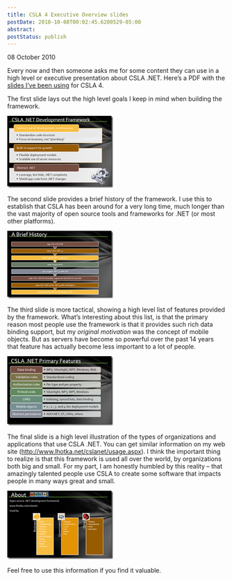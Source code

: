 ```yaml
---
title: CSLA 4 Executive Overview slides
postDate: 2010-10-08T00:02:45.6200529-05:00
abstract: 
postStatus: publish
---
```

08 October 2010

Every now and then someone asks me for some content they can use in a high level or executive presentation about CSLA .NET. Here’s a PDF with the [slides I’ve been using](http://www.lhotka.net/files/csla40/CSLA.pdf) for CSLA 4.

The first slide lays out the high level goals I keep in mind when building the framework.

[![image](binary/Windows-Live-Writer/239a70b52b96_14FC2/image_thumb.png "image")](binary/Windows-Live-Writer/239a70b52b96_14FC2/image_2.png)

The second slide provides a brief history of the framework. I use this to establish that CSLA has been around for a very long time, much longer than the vast majority of open source tools and frameworks for .NET (or most other platforms).

[![image](binary/Windows-Live-Writer/239a70b52b96_14FC2/image_thumb_1.png "image")](binary/Windows-Live-Writer/239a70b52b96_14FC2/image_4.png)

The third slide is more tactical, showing a high level list of features provided by the framework. What’s interesting about this list, is that the primary reason most people use the framework is that it provides such rich data binding support, but my *original motivation* was the concept of mobile objects. But as servers have become so powerful over the past 14 years that feature has actually become less important to a lot of people.

[![image](binary/Windows-Live-Writer/239a70b52b96_14FC2/image_thumb_2.png "image")](binary/Windows-Live-Writer/239a70b52b96_14FC2/image_6.png)

The final slide is a high level illustration of the types of organizations and applications that use CSLA .NET. You can get similar information on my web site (http://www.lhotka.net/cslanet/usage.aspx). I think the important thing to realize is that this framework is used all over the world, by organizations both big and small. For my part, I am honestly humbled by this reality – that amazingly talented people use CSLA to create some software that impacts people in many ways great and small.

[![image](binary/Windows-Live-Writer/239a70b52b96_14FC2/image_thumb_3.png "image")](binary/Windows-Live-Writer/239a70b52b96_14FC2/image_8.png)

Feel free to use this information if you find it valuable.
